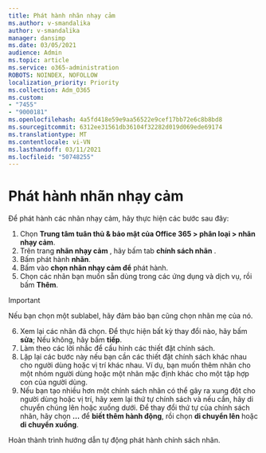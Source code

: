 ```yaml
---
title: Phát hành nhãn nhạy cảm
ms.author: v-smandalika
author: v-smandalika
manager: dansimp
ms.date: 03/05/2021
audience: Admin
ms.topic: article
ms.service: o365-administration
ROBOTS: NOINDEX, NOFOLLOW
localization_priority: Priority
ms.collection: Adm_O365
ms.custom:
- "7455"
- "9000181"
ms.openlocfilehash: 4a5fd418e59e9aa56522e9cef17bb72e6c8b8bd8
ms.sourcegitcommit: 6312ee31561db36104f32282d019d069ede69174
ms.translationtype: MT
ms.contentlocale: vi-VN
ms.lasthandoff: 03/11/2021
ms.locfileid: "50748255"
---
```

# <a name="publish-sensitivity-labels"></a>Phát hành nhãn nhạy cảm

Để phát hành các nhãn nhạy cảm, hãy thực hiện các bước sau đây:

1. Chọn **Trung tâm tuân thủ & bảo mật của Office 365 > phân loại > nhãn nhạy cảm**.
2. Trên trang **nhãn nhạy cảm** , hãy bấm tab **chính sách nhãn** .
3. Bấm phát hành **nhãn**.
4. Bấm vào **chọn nhãn nhạy cảm để** phát hành. 
5. Chọn các nhãn bạn muốn sẵn dùng trong các ứng dụng và dịch vụ, rồi bấm **Thêm**.
> [!IMPORTANT]
> Nếu bạn chọn một sublabel, hãy đảm bảo bạn cũng chọn nhãn mẹ của nó.
6. Xem lại các nhãn đã chọn. Để thực hiện bất kỳ thay đổi nào, hãy bấm **sửa**; Nếu không, hãy bấm **tiếp**.
7. Làm theo các lời nhắc để cấu hình các thiết đặt chính sách.
8. Lặp lại các bước này nếu bạn cần các thiết đặt chính sách khác nhau cho người dùng hoặc vị trí khác nhau. Ví dụ, bạn muốn thêm nhãn cho một nhóm người dùng hoặc một nhãn mặc định khác cho một tập hợp con của người dùng.
9. Nếu bạn tạo nhiều hơn một chính sách nhãn có thể gây ra xung đột cho người dùng hoặc vị trí, hãy xem lại thứ tự chính sách và nếu cần, hãy di chuyển chúng lên hoặc xuống dưới. Để thay đổi thứ tự của chính sách nhãn, hãy chọn **...** để **biết thêm hành động**, rồi chọn **di chuyển lên** hoặc **di chuyển xuống**.

Hoàn thành trình hướng dẫn tự động phát hành chính sách nhãn.

